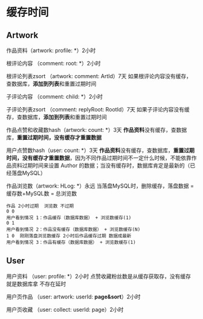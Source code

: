 # 缓存时间

## Artwork 

作品资料（artwork: profile: *）2小时

根评论内容 （comment: root: *）2小时

根评论列表zsort （artwork: comment: ArtId）7天  如果根评论内容没有缓存，查数据库，**添加到列表**和重置过期时间

子评论内容 （comment: child: *）2小时

子评论列表zsort （comment: replyRoot: RootId）7天 如果子评论内容没有缓存，查数据库，**添加到列表**和重置过期时间

作品点赞和收藏数hash（artwork: count: *）3天 **作品资料**没有缓存，查数据库，**重置过期时间，没有缓存才重置数据**

用户点赞数hash（user: count: *）3天  **作品资料**没有缓存，查数据库，**重置过期时间，没有缓存才重置数据**，因为不同作品过期时间不一定什么时候，不能依靠作品资料过期时间来设置 Author 的数据；当没有缓存时，数据库肯定是最新的（已经落盘MySQL）

作品浏览数（artwork: HLog: *）永远  当落盘MySQL时，删除缓存，落盘数据 = 缓存数+MySQL数 = 总浏览数

```
作品 2小时过期  浏览数 不过期
0 0
用户看到情况 1：作品缓存（数据库数据） + 浏览数缓存(1)
0 1
用户看到情况 2：作品没有缓存（数据库数据） + 浏览数缓存(N)
1 0  刚刚落盘浏览数缓存 2小时后作品缓存过期 数据成最新
用户看到情况 3：作品有缓存（数据库数据） + 浏览数缓存(1)
```



## User

用户资料 （user: profile: *）2小时 点赞收藏粉丝数是从缓存获取存，没有缓存 就是数据库拿 不存在延时

用户页作品 （user: artwork: userId: **page&sort**）2小时

用户页收藏 （user: collect: userId: page）2小时
